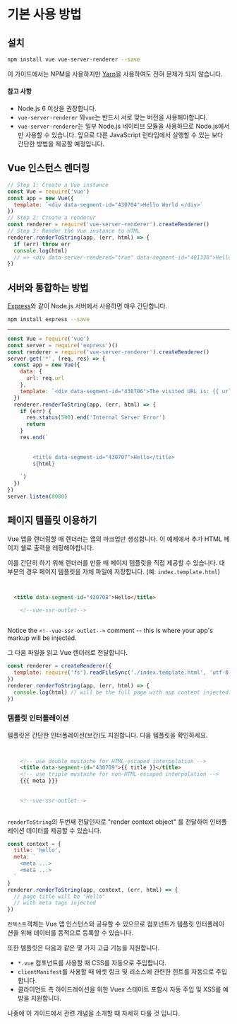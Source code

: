 # 기본 사용 방법

## 설치

```bash
npm install vue vue-server-renderer --save
```

이 가이드에서는 NPM을 사용하지만 [Yarn](https://yarnpkg.com/en/)을 사용하여도 전혀 문제가 되지 않습니다.

#### 참고 사항

- Node.js 6 이상을 권장합니다.
- `vue-server-renderer` 와`vue`는 반드시 서로 맞는 버전을 사용해야합니다.
- `vue-server-renderer`는 일부 Node.js 네이티브 모듈을 사용하므로 Node.js에서만 사용할 수 있습니다. 앞으로 다른 JavaScript 런타임에서 실행할 수 있는 보다 간단한 방법을 제공할 예정입니다.

## Vue 인스턴스 렌더링

```js
// Step 1: Create a Vue instance
const Vue = require('vue')
const app = new Vue({
  template: `<div data-segment-id="430704">Hello World </div>`
})
// Step 2: Create a renderer
const renderer = require('vue-server-renderer').createRenderer()
// Step 3: Render the Vue instance to HTML
renderer.renderToString(app, (err, html) => {
  if (err) throw err
  console.log(html)
  // => <div data-server-rendered="true" data-segment-id="481338">Hello World </div>
})
```

## 서버와 통합하는 방법

[Express](https://expressjs.com/)와 같이 Node.js 서버에서 사용하면 매우 간단합니다.

```bash
npm install express --save
```

---

```js
const Vue = require('vue')
const server = require('express')()
const renderer = require('vue-server-renderer').createRenderer()
server.get('*', (req, res) => {
  const app = new Vue({
    data: {
      url: req.url
    },
    template: `<div data-segment-id="430706">The visited URL is: {{ url }}</div>`
  })
  renderer.renderToString(app, (err, html) => {
    if (err) {
      res.status(500).end('Internal Server Error')
      return
    }
    res.end(`
      
      
        <title data-segment-id="430707">Hello</title>
        ${html}
      
    `)
  })
})
server.listen(8080)
```

## 페이지 템플릿 이용하기

Vue 앱을 렌더링할 때 렌더러는 앱의 마크업만 생성합니다. 이 예제에서 추가 HTML 페이지 쉘로 출력을 레핑해야합니다.

이를 간단히 하기 위해 렌더러를 만들 때 페이지 템플릿을 직접 제공할 수 있습니다. 대부분의 경우 페이지 템플릿을 자체 파일에 저장합니다. (예: `index.template.html`) 

```html


  <title data-segment-id="430708">Hello</title>
  
    <!--vue-ssr-outlet-->
  

```

Notice the `<!--vue-ssr-outlet-->` comment -- this is where your app's markup will be injected.

그 다음 파일을 읽고 Vue 렌더러로 전달합니다.

```js
const renderer = createRenderer({
  template: require('fs').readFileSync('./index.template.html', 'utf-8')
})
renderer.renderToString(app, (err, html) => {
  console.log(html) // will be the full page with app content injected.
})
```

### 템플릿 인터폴레이션

템플릿은 간단한 인터폴레이션(보간)도 지원합니다. 다음 템플릿을 확인하세요.

```html

  
    <!-- use double mustache for HTML-escaped interpolation -->
    <title data-segment-id="430709">{{ title }}</title>
    <!-- use triple mustache for non-HTML-escaped interpolation -->
    {{{ meta }}}
  
  
    <!--vue-ssr-outlet-->
  

```

`renderToString`의 두번째 전달인자로  "render context object" 를 전달하여 인터폴레이션 데이터를 제공할 수 있습니다.

```js
const context = {
  title: 'hello',
  meta: `
    <meta ...>
    <meta ...>
  `
}
renderer.renderToString(app, context, (err, html) => {
  // page title will be "Hello"
  // with meta tags injected
})
```

`컨텍스트`객체는 Vue 앱 인스턴스와 공유할 수 있으므로 컴포넌트가 템플릿 인터폴레이션을 위해 데이터를 동적으로 등록할 수 있습니다.

또한 템플릿은 다음과 같은 몇 가지 고급 기능을 지원합니다.

- `*.vue` 컴포넌트를 사용할 때 CSS를 자동으로 주입합니다.
- `clientManifest`를 사용할 때 에셋 링크 및 리소스에 관련한 힌트를 자동으로 주입합니다.
- 클라이언트 측 하이드레이션을 위한 Vuex 스테이트 포함시 자동 주입 및 XSS를 예방을 지원합니다.

나중에 이 가이드에서 관련 개념을 소개할 때 자세히 다룰 것 입니다.
